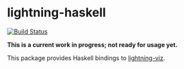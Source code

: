 # lightning-haskell

[![Build Status](https://travis-ci.org/cmoresid/lightning-haskell.svg?branch=master)](https://travis-ci.org/cmoresid/lightning-haskell)   

**This is a current work in progress; not ready for usage yet.**  

This package provides Haskell bindings to
[lightning-viz](http://lightning-viz.org/).  
